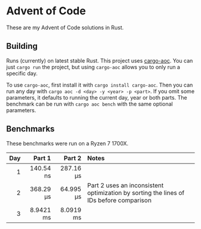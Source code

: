 # Advent of Code

These are my Advent of Code solutions in Rust.

## Building

Runs (currently) on latest stable Rust. This project uses [cargo-aoc](https://github.com/gobanos/cargo-aoc). You can just `cargo run` the project, but using `cargo-aoc` allows you to only run a specific day.

To use `cargo-aoc`, first install it with `cargo install cargo-aoc`. Then you can run any day with `cargo aoc -d <day> -y <year> -p <part>`. If you omit some parameters, it defaults to running the current day, year or both parts. The benchmark can be run with `cargo aoc bench` with the same optional parameters.

## Benchmarks

These benchmarks were run on a Ryzen 7 1700X.

| Day |    Part 1 |    Part 2 | Notes                                                                                  |
|----:|----------:|----------:|:---------------------------------------------------------------------------------------|
|   1 | 140.54 ns | 287.16 µs |                                                                                        |
|   2 | 368.29 µs | 64.995 µs | Part 2 uses an inconsistent optimization by sorting the lines of IDs before comparison |
|   3 | 8.9421 ms | 8.0919 ms |                                                                                        |
